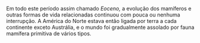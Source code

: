 ﻿Em todo este período assim chamado *Eoceno,* a evolução dos mamíferos e outras formas de vida relacionadas continuou com pouca ou nenhuma interrupção. A América do Norte estava então ligada por terra a cada continente exceto Austrália, e o mundo foi gradualmente assolado por fauna mamífera primitiva de vários tipos.